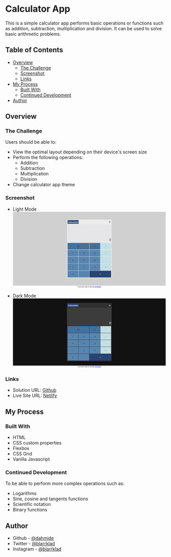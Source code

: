 # Calculator App

This is a simple calculator app performs basic operations or functions such as addition, subtraction, multiplication and division. It can be used to solve basic arithmetic problems.

## Table of Contents

- [Overview](#overview)
  - [The Challenge](#the-challenge)
  - [Screenshot](#screenshot)
  - [Links](#links)
- [My Process](#my-process)
  - [Built With](#built-with)
  - [Continued Development](#continued-development)
- [Author](#author)

## Overview

### The Challenge

Users should be able to:

- View the optimal layout depending on their device's screen size
- Perform the following operations:
  - Addition
  - Subtraction
  - Multiplication
  - Division
- Change calculator app theme

### Screenshot
- Light Mode
![](./images/light_mode_screenshot.png)

- Dark Mode
![](./images/dark_mode_screenshot.png)

### Links
- Solution URL: [Github](https://github.com/dahmide/calculator)
- Live Site URL: [Netlify](https://calculator-app.netlify.app) 

## My Process

### Built With

- HTML
- CSS custom properties
- Flexbox
- CSS Grid
- Vanilla Javascript

### Continued Development
To be able to perform more complex operations such as:
- Logarithms
- Sine, cosine and tangents functions
- Scientific notation
- Binary functions


## Author
- Github - [@dahmide](https://github.com/dahmide)
- Twitter - [@blarrklad](https://twitter.com/blarrklad)
- Instagram - [@blarrklad](https://instagram.com/blarrklad)
